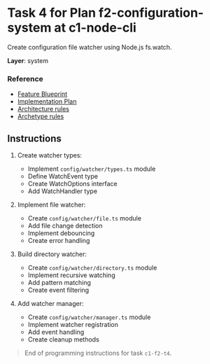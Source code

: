 # Task 4 for Plan f2-configuration-system at c1-node-cli

Create configuration file watcher using Node.js fs.watch.

**Layer**: system

### Reference

- [Feature Blueprint](/docs/f2-configuration-system.blueprint.md)
- [Implementation Plan](/containers/c1-node-cli/docs/f2/f2-configuration-system.plan.md)
- [Architecture rules](/containers/c1-node-cli/.ai/rules/layered.architecture.rules.md)
- [Archetype rules](/containers/c1-node-cli/.ai/rules/node-cli.archetype.rules.md)

## Instructions

1. Create watcher types:
   - Implement `config/watcher/types.ts` module
   - Define WatchEvent type
   - Create WatchOptions interface
   - Add WatchHandler type

2. Implement file watcher:
   - Create `config/watcher/file.ts` module
   - Add file change detection
   - Implement debouncing
   - Create error handling

3. Build directory watcher:
   - Create `config/watcher/directory.ts` module
   - Implement recursive watching
   - Add pattern matching
   - Create event filtering

4. Add watcher manager:
   - Create `config/watcher/manager.ts` module
   - Implement watcher registration
   - Add event handling
   - Create cleanup methods

> End of programming instructions for task `c1-f2-t4`. 